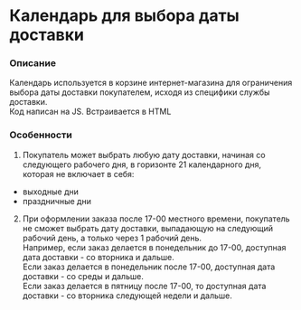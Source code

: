 # Календарь для выбора даты доставки

### Описание
Календарь используется в корзине интернет-магазина для ограничения выбора даты доставки покупателем, исходя из специфики службы доставки.</br>
Код написан на JS. Встраивается в HTML

### Особенности
1. Покупатель может выбрать любую дату доставки, начиная со следующего рабочего дня, в горизонте 21 календарного дня, которая не включает в себя:
- выходные дни
- праздничные дни

2. При оформлении заказа после 17-00 местного времени, покупатель не сможет выбрать дату доставки, выпадающую на следующий рабочий день, а только через 1 рабочий день.</br>
Например, если заказ делается в понедельник до 17-00, доступная дата доставки - со вторника и дальше.</br>
Если заказ делается в понедельник после 17-00, доступная дата доставки - со среды и дальше.</br>
Если заказ делается в пятницу после 17-00, то доступная дата доставки - со вторника следующей недели и дальше.</br>
